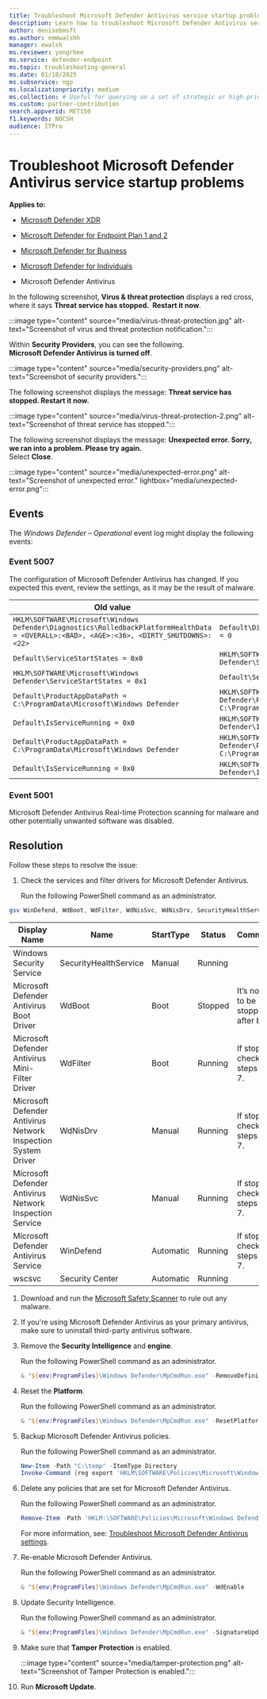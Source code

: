 ```yaml
---
title: Troubleshoot Microsoft Defender Antivirus service startup problems
description: Learn how to troubleshoot Microsoft Defender Antivirus service startup problems.
author: denisebmsft
ms.author: emmwalshh
manager: ewalsh
ms.reviewer: yongrhee
ms.service: defender-endpoint
ms.topic: troubleshooting-general
ms.date: 01/18/2025
ms.subservice: ngp
ms.localizationpriority: medium
ms.collection: # Useful for querying on a set of strategic or high-priority content.
ms.custom: partner-contribution
search.appverid: MET150
f1.keywords: NOCSH
audience: ITPro
---
```


# Troubleshoot Microsoft Defender Antivirus service startup problems   

**Applies to:**

- [Microsoft Defender XDR](/defender-xdr)

- [Microsoft Defender for Endpoint Plan 1 and 2](microsoft-defender-endpoint.md)

- [Microsoft Defender for Business](https://www.microsoft.com/security/business/endpoint-security/microsoft-defender-business)

- [Microsoft Defender for Individuals](https://www.microsoft.com/microsoft-365/microsoft-defender-for-individuals)

- Microsoft Defender Antivirus

In the following screenshot, **Virus & threat protection** displays a red cross, where it says **Threat service has stopped.  Restart it now**.

:::image type="content" source="media/virus-threat-protection.jpg" alt-text="Screenshot of virus and threat protection notification.":::

Within **Security Providers**, you can see the following. <br> **Microsoft Defender Antivirus is turned off**.

:::image type="content" source="media/security-providers.png" alt-text="Screenshot of security providers.":::  

The following screenshot displays the message: **Threat service has stopped. Restart it now.**

:::image type="content" source="media/virus-threat-protection-2.png" alt-text="Screenshot of threat service has stopped.":::  

The following screenshot displays the message: **Unexpected error. Sorry, we ran into a problem. Please try again.** <br> Select **Close**.

:::image type="content" source="media/unexpected-error.png" alt-text="Screenshot of unexpected error." lightbox="media/unexpected-error.png":::  

## Events

The *Windows Defender – Operational* event log might display the following events:

### Event 5007

The configuration of Microsoft Defender Antivirus has changed. If you expected this event, review the settings, as it may be the result of malware.

|Old value  |New value  |
|---------|---------|
|`HKLM\SOFTWARE\Microsoft\Windows Defender\Diagnostics\RolledbackPlatformHealthData = <OVERALL>:<BAD>, <AGE>:<36>, <DIRTY_SHUTDOWNS>:<22>`     | `Default\Diagnostics\RolledbackPlatformHealthData = 0`        |
|`Default\ServiceStartStates = 0x0`     | `HKLM\SOFTWARE\Microsoft\Windows Defender\ServiceStartStates = 0x1`        |
|`HKLM\SOFTWARE\Microsoft\Windows Defender\ServiceStartStates = 0x1`     | `Default\ServiceStartStates = 0x0`        |
|`Default\ProductAppDataPath = C:\ProgramData\Microsoft\Windows Defender`    | `HKLM\SOFTWARE\Microsoft\Windows Defender\ProductAppDataPath = C:\ProgramData\Microsft\Windows Defender`        |
|`Default\IsServiceRunning = 0x0`     | `HKLM\SOFTWARE\Microsoft\Windows Defender\IsServiceRunning = 0x1`        |
|`Default\ProductAppDataPath = C:\ProgramData\Microsoft\Windows Defender`     | `HKLM\SOFTWARE\Microsoft\Windows Defender\ProductAppDataPath = C:\ProgramData\Microsoft\Windows Defender`        |
|`Default\IsServiceRunning = 0x0`    |`HKLM\SOFTWARE\Microsoft\Windows Defender\IsServiceRunning = 0x1`         |

### Event 5001

Microsoft Defender Antivirus Real-time Protection scanning for malware and other potentially unwanted software  was disabled.

## Resolution

Follow these steps to resolve the issue:

1. Check the services and filter drivers for Microsoft Defender Antivirus.

   Run the following PowerShell command as an administrator.
```powershell
gsv WinDefend, WdBoot, WdFilter, WdNisSvc, WdNisDrv, SecurityHealthService, wscsvc | ft -auto DisplayName, Name, StartType, Status
```

| Display Name | Name | StartType | Status | Comments |
| --- | --- | --- | --- | --- |
| Windows Security Service | SecurityHealthService | Manual | Running |  |
| Microsoft Defender Antivirus Boot Driver | WdBoot | Boot | Stopped | It’s normal to be stopped after boot. |
| Microsoft Defender Antivirus Mini-Filter Driver | WdFilter | Boot | Running | If stopped, check steps 3, 6, 7. |
| Microsoft Defender Antivirus Network Inspection System Driver | WdNisDrv | Manual | Running | If stopped, check steps 3, 6, 7. |
| Microsoft Defender Antivirus Network Inspection Service | WdNisSvc | Manual | Running | If stopped, check steps 3, 6, 7. |
| Microsoft Defender Antivirus Service | WinDefend | Automatic | Running | If stopped, check steps 3, 6, 7. |
| wscsvc | Security Center | Automatic | Running |  |

1. Download and run the [Microsoft Safety Scanner](safety-scanner-download.md) to rule out any malware.

1. If you're using Microsoft Defender Antivirus as your primary antivirus, make sure to uninstall third-party antivirus software.

1. Remove the **Security Intelligence** and **engine**.

   Run the following PowerShell command as an administrator.

    ```powershell
    & "${env:ProgramFiles}\Windows Defender\MpCmdRun.exe" -RemoveDefinitions -All
    ```

1. Reset the **Platform**.

   Run the following PowerShell command as an administrator.

    ```powershell
    & "${env:ProgramFiles}\Windows Defender\MpCmdRun.exe" -ResetPlatform
    ```

1. Backup Microsoft Defender Antivirus policies.

   Run the following PowerShell command as an administrator.

    ```powershell
    New-Item -Path "C:\temp" -ItemType Directory
    Invoke-Command {reg export 'HKLM\SOFTWARE\Policies\Microsoft\Windows Defender' C:\Temp\MDAV\_backup.reg
    ```

1. Delete any policies that are set for Microsoft Defender Antivirus.

    Run the following PowerShell command as an administrator.

    ```powershell
    Remove-Item -Path 'HKLM:\SOFTWARE\Policies\Microsoft\Windows Defender' -Force
    ```
    For more information, see: [Troubleshoot Microsoft Defender Antivirus settings](troubleshoot-settings.md).

1. Re-enable Microsoft Defender Antivirus.

    Run the following PowerShell command as an administrator.

    ```powershell
    & "${env:ProgramFiles}\Windows Defender\MpCmdRun.exe" -WdEnable
    ```

1. Update Security Intelligence.

    Run the following PowerShell command as an administrator.

    ```powershell
    & "${env:ProgramFiles}\Windows Defender\MpCmdRun.exe" -SignatureUpdate -MMPC
    ```

1.  Make sure that **Tamper Protection** is enabled.

    :::image type="content" source="media/tamper-protection.png" alt-text="Screenshot of Tamper Protection is enabled.":::

1. Run **Microsoft Update**.